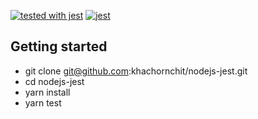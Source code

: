 [![tested with jest](https://img.shields.io/badge/tested_with-jest-99424f.svg)](https://github.com/facebook/jest) [![jest](https://jestjs.io/img/jest-badge.svg)](https://github.com/facebook/jest)

## Getting started
* git clone git@github.com:khachornchit/nodejs-jest.git
* cd nodejs-jest
* yarn install
* yarn test